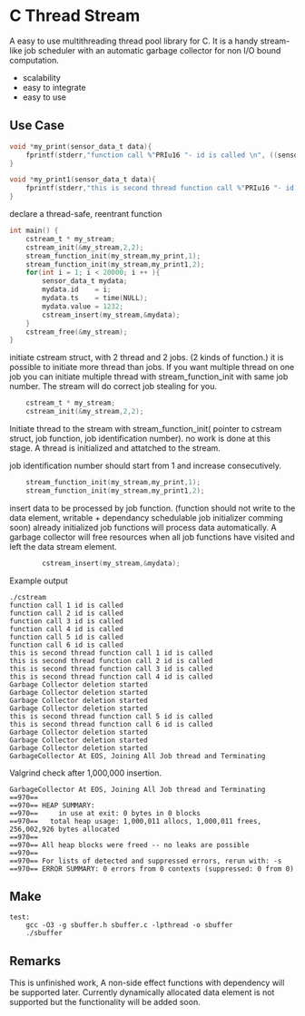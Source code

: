 # C Thread Stream
A easy to use multithreading thread pool library for C.
It is a handy stream-like job scheduler with an automatic garbage collector for non I/O bound computation.

* scalability
* easy to integrate
* easy to use

## Use Case

```C
void *my_print(sensor_data_t data){
    fprintf(stderr,"function call %"PRIu16 "- id is called \n", ((sensor_data_t)data).id );
}

void *my_print1(sensor_data_t data){
    fprintf(stderr,"this is second thread function call %"PRIu16 "- id is called \n", ((sensor_data_t)data).id );
}
```
declare a thread-safe, reentrant function

```C
int main() {
    cstream_t * my_stream;
    cstream_init(&my_stream,2,2);
    stream_function_init(my_stream,my_print,1);
    stream_function_init(my_stream,my_print1,2);
    for(int i = 1; i < 20000; i ++ ){
        sensor_data_t mydata;
        mydata.id    = i;
        mydata.ts    = time(NULL);
        mydata.value = 1232;
        cstream_insert(my_stream,&mydata);
    }
    cstream_free(&my_stream);
}
```


initiate cstream struct, with 2 thread and 2 jobs. (2 kinds of function.)
it is possible to initiate more thread than jobs. If you want multiple thread on one job you can initiate
multiple thread with stream_function_init with same job number. The stream will do correct job stealing for you.
```C
    cstream_t * my_stream;
    cstream_init(&my_stream,2,2);
```

Initiate thread to the stream with stream_function_init( pointer to cstream struct, job function, job identification number). 
no work is done at this stage. A thread is initialized and attatched to the stream.

job identification number should start from 1 and increase consecutively.

```C
    stream_function_init(my_stream,my_print,1);
    stream_function_init(my_stream,my_print1,2);
```

insert data to be processed by job function. (function should not write to the data element, writable + dependancy schedulable job initializer comming soon)
already initialized job functions will process data automatically.
A garbage collector will free resources when all job functions have visited and left the data stream element.
```C
        cstream_insert(my_stream,&mydata);
```
Example output
```
./cstream
function call 1 id is called 
function call 2 id is called 
function call 3 id is called 
function call 4 id is called 
function call 5 id is called 
function call 6 id is called 
this is second thread function call 1 id is called 
this is second thread function call 2 id is called 
this is second thread function call 3 id is called 
this is second thread function call 4 id is called 
Garbage Collector deletion started 
Garbage Collector deletion started 
Garbage Collector deletion started 
Garbage Collector deletion started 
this is second thread function call 5 id is called 
this is second thread function call 6 id is called 
Garbage Collector deletion started 
Garbage Collector deletion started 
Garbage Collector deletion started 
GarbageCollector At EOS, Joining All Job thread and Terminating 
```
Valgrind check after 1,000,000 insertion.
```
GarbageCollector At EOS, Joining All Job thread and Terminating 
==970== 
==970== HEAP SUMMARY:
==970==     in use at exit: 0 bytes in 0 blocks
==970==   total heap usage: 1,000,011 allocs, 1,000,011 frees, 256,002,926 bytes allocated
==970== 
==970== All heap blocks were freed -- no leaks are possible
==970== 
==970== For lists of detected and suppressed errors, rerun with: -s
==970== ERROR SUMMARY: 0 errors from 0 contexts (suppressed: 0 from 0)
```

## Make

```Make
test:
	gcc -O3 -g sbuffer.h sbuffer.c -lpthread -o sbuffer
	./sbuffer
```

## Remarks
This is unfinished work, A non-side effect functions with dependency will be supported later.
Currently dynamically allocated data element is not supported but the functionality will be added soon. 

